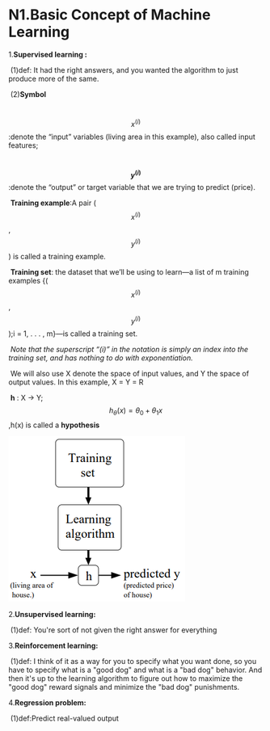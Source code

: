 # N1.Basic Concept of Machine Learning 
<script type="text/javascript" src="http://cdn.mathjax.org/mathjax/latest/MathJax.js?config=default"></script>
1.**Supervised learning :**

​	(1)def: It had the right answers, and you wanted the algorithm to just produce more of the same. 

​	(2)**Symbol**

​	$$x^{(i)}$$  :denote the “input” variables (living area in this example), also called input features;

​	 **$$y^{ (i)}$$** :denote the “output” or target variable that we are trying to predict (price). 

​	**Training example**:A pair ($$x^{ (i)}$$ , $$ y^{ (i)}$$  ) is called a training example.

​	 **Training set**: the dataset that we’ll be using to learn—a list of m training examples {($$x^{(i)}$$  , $$y^{(i)}$$  );i = 1, . . . , m}—is called a training set. 

​	*Note that the superscript “(i)” in the notation is simply an index into the training set, and has nothing to do with exponentiation.* 

​	We will also use X denote the space of input values, and Y the space of output values. In this example, X = Y = R

​	**h** : X → Y;$$h_θ(x) = \theta_0 + θ_1 x$$,h(x) is called a **hypothesis**

![ml-1](image/ml-1.png)

2.**Unsupervised learning:**

​	(1)def: You're sort of not given the right answer for everything

3.**Reinforcement learning:**

​	(1)def: I think of it as a way for you to specify what you want done, so you have to specify what is a "good dog" and what is a "bad dog" behavior. And then it's up to the learning algorithm to figure out how to maximize the "good dog" reward signals and minimize the "bad dog" punishments. 

4.**Regression problem:**

​	(1)def:Predict real-valued output

